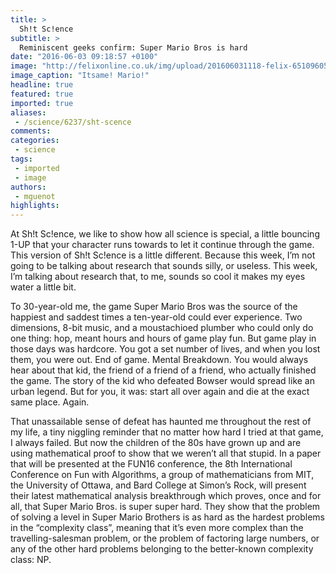 ```yaml
---
title: >
  Sh!t Sc!ence
subtitle: >
  Reminiscent geeks confirm: Super Mario Bros is hard
date: "2016-06-03 09:18:57 +0100"
image: "http://felixonline.co.uk/img/upload/201606031118-felix-6510960541_2d1e558622_o.jpg"
image_caption: "Itsame! Mario!"
headline: true
featured: true
imported: true
aliases:
 - /science/6237/sht-scence
comments:
categories:
 - science
tags:
 - imported
 - image
authors:
 - mguenot
highlights:
---
```


At Sh!t Sc!ence, we like to show how all science is special, a little bouncing 1-UP that your character runs towards to let it continue through  the game. This version of Sh!t Sc!ence is a little different. Because this week, I’m not going to be talking about research that sounds silly, or  useless. This week, I’m talking about research that, to me, sounds so cool it makes my eyes water a little bit.

To 30-year-old me, the game Super Mario Bros was the source of the happiest and saddest times a ten-year-old could ever experience. Two dimensions, 8-bit music, and a moustachioed plumber who could only do one thing: hop, meant  hours and hours of game play fun. But game play in those days was hardcore. You got a set number of lives, and when you lost them, you were out. End of game. Mental Breakdown. You would always hear about that kid, the friend of a friend of a friend, who actually finished the game. The story of the kid who defeated Bowser would spread like an urban legend. But for you, it was: start all over again and die at the exact same place. Again.

That unassailable sense of defeat has haunted me throughout the rest of my life, a tiny niggling reminder that no matter how hard I tried at that game, I always failed. But now the children of the 80s have grown up and are using mathematical proof to show that we weren’t all that stupid. In a paper that will be presented at the FUN16 conference, the 8th International Conference on Fun with Algorithms, a group of mathematicians from MIT, the University of Ottawa, and Bard College at Simon’s Rock, will present their latest mathematical analysis breakthrough which proves, once and for all, that Super Mario Bros. is super super hard. They show that the problem of solving a level in Super Mario Brothers is as hard as the hardest problems in the “complexity class”, meaning that it’s even more complex than the travelling-salesman problem, or the problem of factoring large numbers, or any of the other hard problems belonging to the better-known complexity class: NP.
